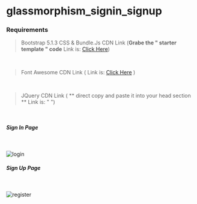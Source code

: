﻿# glassmorphism_signin_signup
 
 ### Requirements
 > Bootstrap 5.1.3 CSS & Bundle.Js CDN Link (**Grabe the " starter template " code** Link is: <a href="https://getbootstrap.com/docs/5.1/getting-started/introduction/" target="_blank">Click Here</a>)
<br />


 > Font Awesome CDN Link (  Link is: <a href="https://fontawesome.com/icons" target="_blank">Click Here</a> )
 <br />


 > JQuery CDN Link ( ** direct copy and paste it into your head section **  Link is: " <script src="https://code.jquery.com/jquery-3.6.4.min.js"
        integrity="sha256-oP6HI9z1XaZNBrJURtCoUT5SUnxFr8s3BzRl+cbzUq8=" crossorigin="anonymous"></script> ")
 <br />


 
 
 <h5>Sign In Page</h5> <br />
 
 
 ![login](https://user-images.githubusercontent.com/70308228/227698222-41c87d0e-cd64-4ee2-8cf5-be533d5e18be.png)


 <h5>Sign Up Page</h5> <br />
 
 
 
![register](https://user-images.githubusercontent.com/70308228/227698214-b8034051-8a98-4244-a429-7d438fad6dcf.png)

